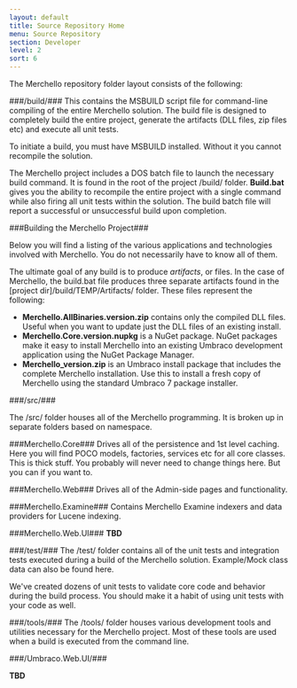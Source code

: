 ```yaml
---
layout: default
title: Source Repository Home
menu: Source Repository
section: Developer
level: 2
sort: 6
---
```


The Merchello repository folder layout consists of the following:

###/build/###
This contains the MSBUILD script file for command-line compiling of the entire Merchello solution.  The build file is designed to completely build the entire project, generate the artifacts (DLL files, zip files etc) and execute all unit tests.

To initiate a build, you must have MSBUILD installed.  Without it you cannot recompile the solution.

The Merchello project includes a DOS batch file to launch the necessary build command.  It is found in the root of the project /build/ folder.  **Build.bat** gives you the ability to recompile the entire project with a single command while also firing all unit tests within the solution.  The build batch file will report a successful or unsuccessful build upon completion.



###Building the Merchello Project###

Below you will find a listing of the various applications and technologies involved with Merchello.   You do not necessarily have to know all of them.  


The ultimate goal of any build is to produce *artifacts*, or files.  In the case of Merchello, the build.bat file produces three separate artifacts found in the [project dir]/build/TEMP/Artifacts/ folder.  These files represent the following:

- **Merchello.AllBinaries.version.zip** contains only the compiled DLL files.  Useful when you want to update just the DLL files of an existing install.
- **Merchello.Core.version.nupkg** is a NuGet package.  NuGet packages make it easy to install Merchello into an existing Umbraco development application using the NuGet Package Manager.
- **Merchello_version.zip** is an Umbraco install package that includes the complete Merchello installation.  Use this to install a fresh copy of Merchello using the standard Umbraco 7 package installer.

###/src/###

The /src/ folder houses all of the Merchello programming.   It is broken up in separate folders based on namespace.  

###Merchello.Core###
Drives all of the persistence and 1st level caching.  Here you will find POCO models, factories, services etc for all core classes.   This is thick stuff.  You probably will never need to change things here.  But you can if you want to.  

###Merchello.Web###
Drives all of the Admin-side pages and functionality.

###Merchello.Examine###
Contains Merchello Examine indexers and data providers for Lucene indexing.

###Merchello.Web.UI###
**TBD**


###/test/###
The /test/ folder contains all of the unit tests and integration tests executed during a build of the Merchello solution.   Example/Mock class data can also be found here.

We've created dozens of unit tests to validate core code and behavior during the build process.   You should make it a habit of using unit tests with your code as well.

###/tools/###
The /tools/ folder houses various development tools and utilities necessary for the Merchello project.   Most of these tools are used when a build is executed from the command line.

###/Umbraco.Web.UI/###

**TBD**